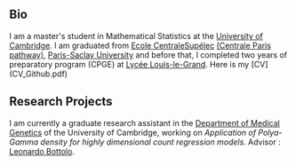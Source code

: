 ## Bio

I am a master's student in Mathematical Statistics at the [University of Cambridge](http://www.dpmms.cam.ac.uk/). I am graduated from [Ecole CentraleSupélec](https://en.wikipedia.org/wiki/CentraleSup%C3%A9lec) [(Centrale Paris pathway)](https://en.wikipedia.org/wiki/%C3%89cole_Centrale_Paris), [Paris-Saclay University](https://en.wikipedia.org/wiki/Paris-Saclay_University) and before that, I completed two years of preparatory program (CPGE) at [Lycée Louis-le-Grand](https://en.wikipedia.org/wiki/Lyc%C3%A9e_Louis-le-Grand). Here is my [CV] (CV_Github.pdf)

## Research Projects

I am currently a graduate research assistant in the [Department of Medical Genetics](https://medgen.medschl.cam.ac.uk/) of the University of Cambridge, working on *Application of Polya-Gamma density for highly dimensional count regression models.* 
Advisor : [Leonardo Bottolo](https://www.c2d3.cam.ac.uk/directory/266/dr-leonardo-bottolo).


